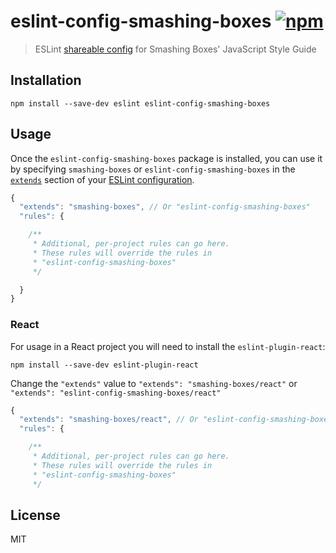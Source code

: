 # eslint-config-smashing-boxes [![npm](https://img.shields.io/npm/v/eslint-config-smashing-boxes.svg)](https://www.npmjs.com/package/eslint-config-smashing-boxes)

> ESLint [shareable config](http://eslint.org/docs/developer-guide/shareable-configs.html) for Smashing Boxes' JavaScript Style Guide

## Installation

```
npm install --save-dev eslint eslint-config-smashing-boxes
```

## Usage

Once the `eslint-config-smashing-boxes` package is installed, you can use it by specifying `smashing-boxes` or `eslint-config-smashing-boxes` in the [`extends`](http://eslint.org/docs/user-guide/configuring#extending-configuration-files) section of your [ESLint configuration](http://eslint.org/docs/user-guide/configuring).

```js
{
  "extends": "smashing-boxes", // Or "eslint-config-smashing-boxes"
  "rules": {

    /**
     * Additional, per-project rules can go here.
     * These rules will override the rules in
     * "eslint-config-smashing-boxes"
     */

  }
}
```

### React

For usage in a React project you will need to install the `eslint-plugin-react`:

```
npm install --save-dev eslint-plugin-react
```

Change the `"extends"` value to `"extends": "smashing-boxes/react"` or `"extends": "eslint-config-smashing-boxes/react"`

```js
{
  "extends": "smashing-boxes/react", // Or "eslint-config-smashing-boxes/react"
  "rules": {

    /**
     * Additional, per-project rules can go here.
     * These rules will override the rules in
     * "eslint-config-smashing-boxes"
     */

```

## License

MIT

